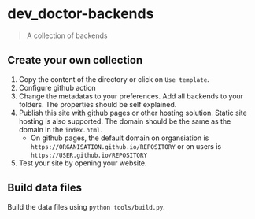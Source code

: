 # dev_doctor-backends

> A collection of backends

## Create your own collection

1. Copy the content of the directory or click on `Use template`.
2. Configure github action
3. Change the metadatas to your preferences. Add all backends to your folders. The properties should be self explained.
4. Publish this site with github pages or other hosting solution. Static site hosting is also supported. The domain should be the same as the domain in the `index.html`.
    * On github pages, the default domain on organsiation is `https://ORGANISATION.github.io/REPOSITORY` or on users is `https://USER.github.io/REPOSITORY`
5. Test your site by opening your website.

## Build data files

Build the data files using `python tools/build.py`.
